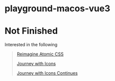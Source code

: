 # playground-macos-vue3

# Not Finished

Interested in the following

> [Reimagine Atomic CSS](https://antfu.me/posts/reimagine-atomic-css)
>
> [Journey with Icons](https://antfu.me/posts/journey-with-icons)
>
> [Journey with Icons Continues](https://antfu.me/posts/journey-with-icons-continues)
